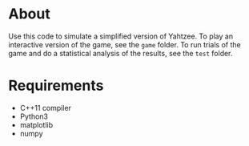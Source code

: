 # About
Use this code to simulate a simplified version of Yahtzee. To play an interactive version of the game, see the `game` folder. To run trials of the game and do a statistical analysis of the results, see the `test` folder.

# Requirements

- C++11 compiler
- Python3
- matplotlib
- numpy
